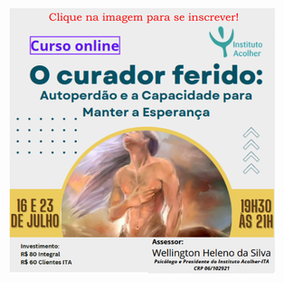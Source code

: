 <div class="z-depth-3" style="width: fit-content; margin: 0 auto">

[![O Curador Ferido](/img/capa-2024-07-15.png)](https://forms.gle/4RJn9G6ivq8JfKiPA)

</div>
